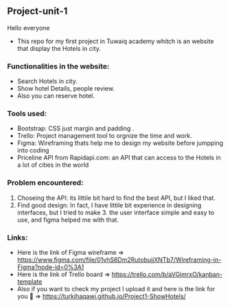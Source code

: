 ## Project-unit-1

Hello everyone
* This repo for my first project in Tuwaiq academy whitch is an website that display the Hotels in city.


### Functionalities in the website:
* Search Hotels in city.
* Show hotel Details, people review.
* Also you can reserve hotel.
### Tools used:
* Bootstrap: CSS just margin and padding .
* Trello: Project management tool to orgnize the time and work.
* Figma: Wireframing thats help me to design my website before jumpping into coding
* Priceline API from Rapidapi.com: an API that can access to the Hotels in a lot of cities in the world
### Problem encountered:
1. Choseing the API: its littile bit hard to find the best API, but I liked that.
2. Find good design: In fact, I have littile bit experience in designing interfaces, but I tried to make 3. the user interface simple and easy to use, and figma helped me with that.
### Links:
* Here is the link of Figma wireframe => https://www.figma.com/file/01vhS6Dm2RutobujjXNTb7/Wireframing-in-Figma?node-id=0%3A1
* Here is the link of Trello board => https://trello.com/b/aVGjmrxO/kanban-template
* Also if you want to check my project I upload it and here is the link for you 🤍 => https://turkihaqawi.github.io/Project1-ShowHotels/
